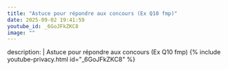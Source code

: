 ```yaml
---
title: "Astuce pour répondre aux concours (Ex Q10 fmp)"
date: 2025-09-02 19:41:59 
youtube_id: _6GoJFkZKC8
image: ""
---
```

description: |
  Astuce pour répondre aux concours (Ex Q10 fmp)
{% include youtube-privacy.html id="_6GoJFkZKC8" %}
